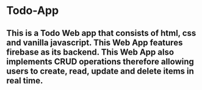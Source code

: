 # Todo-App
## This is a Todo Web app that consists of html, css and vanilla javascript. This Web App features firebase as its backend. This Web App also implements CRUD operations therefore allowing users to create, read, update and delete items in real time.
